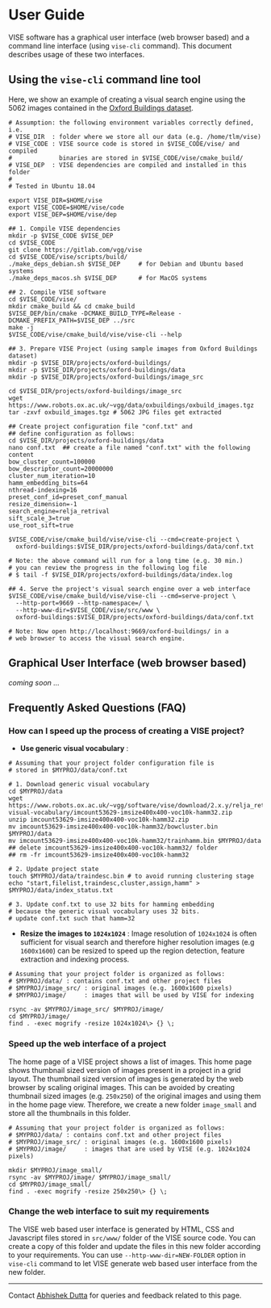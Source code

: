 # User Guide

VISE software has a graphical user interface (web browser based) and a command line interface (using `vise-cli` command). This document describes usage of these two interfaces. 


## Using the `vise-cli` command line tool
Here, we show an example of creating a visual search engine using the 5062 images 
contained in the [Oxford Buildings dataset](https://www.robots.ox.ac.uk/~vgg/data/oxbuildings/).


```
# Assumption: the following environment variables correctly defined, i.e.
# VISE_DIR  : folder where we store all our data (e.g. /home/tlm/vise)
# VISE_CODE : VISE source code is stored in $VISE_CODE/vise/ and compiled 
#             binaries are stored in $VISE_CODE/vise/cmake_build/
# VISE_DEP  : VISE dependencies are compiled and installed in this folder
#
# Tested in Ubuntu 18.04

export VISE_DIR=$HOME/vise
export VISE_CODE=$HOME/vise/code
export VISE_DEP=$HOME/vise/dep

## 1. Compile VISE dependencies
mkdir -p $VISE_CODE $VISE_DEP
cd $VISE_CODE
git clone https://gitlab.com/vgg/vise
cd $VISE_CODE/vise/scripts/build/
./make_deps_debian.sh $VISE_DEP     # for Debian and Ubuntu based systems
./make_deps_macos.sh $VISE_DEP      # for MacOS systems

## 2. Compile VISE software
cd $VISE_CODE/vise/
mkdir cmake_build && cd cmake_build
$VISE_DEP/bin/cmake -DCMAKE_BUILD_TYPE=Release -DCMAKE_PREFIX_PATH=$VISE_DEP ../src
make -j
$VISE_CODE/vise/cmake_build/vise/vise-cli --help

## 3. Prepare VISE Project (using sample images from Oxford Buildings dataset)
mkdir -p $VISE_DIR/projects/oxford-buildings/
mkdir -p $VISE_DIR/projects/oxford-buildings/data
mkdir -p $VISE_DIR/projects/oxford-buildings/image_src

cd $VISE_DIR/projects/oxford-buildings/image_src
wget https://www.robots.ox.ac.uk/~vgg/data/oxbuildings/oxbuild_images.tgz
tar -zxvf oxbuild_images.tgz # 5062 JPG files get extracted

## Create project configuration file "conf.txt" and
## define configuration as follows: 
cd $VISE_DIR/projects/oxford-buildings/data
nano conf.txt  ## create a file named "conf.txt" with the following content
bow_cluster_count=100000
bow_descriptor_count=20000000
cluster_num_iteration=10
hamm_embedding_bits=64
nthread-indexing=16
preset_conf_id=preset_conf_manual
resize_dimension=-1
search_engine=relja_retrival
sift_scale_3=true
use_root_sift=true

$VISE_CODE/vise/cmake_build/vise/vise-cli --cmd=create-project \
  oxford-buildings:$VISE_DIR/projects/oxford-buildings/data/conf.txt

# Note: the above command will run for a long time (e.g. 30 min.)
# you can review the progress in the following log file
# $ tail -f $VISE_DIR/projects/oxford-buildings/data/index.log

## 4. Serve the project's visual search engine over a web interface
$VISE_CODE/vise/cmake_build/vise/vise-cli --cmd=serve-project \
  --http-port=9669 --http-namespace=/ \
  --http-www-dir=$VISE_CODE/vise/src/www \
  oxford-buildings:$VISE_DIR/projects/oxford-buildings/data/conf.txt
  
# Note: Now open http://localhost:9669/oxford-buildings/ in a
# web browser to access the visual search engine.
```

## Graphical User Interface (web browser based)
<i>coming soon ...</i>

## Frequently Asked Questions (FAQ)

### How can I speed up the process of creating a VISE project?
 * **Use generic visual vocabulary** :
```
# Assuming that your project folder configuration file is 
# stored in $MYPROJ/data/conf.txt

# 1. Download generic visual vocabulary
cd $MYPROJ/data
wget https://www.robots.ox.ac.uk/~vgg/software/vise/download/2.x.y/relja_retrival/generic-visual-vocabulary/imcount53629-imsize400x400-voc10k-hamm32.zip
unzip imcount53629-imsize400x400-voc10k-hamm32.zip
mv imcount53629-imsize400x400-voc10k-hamm32/bowcluster.bin $MYPROJ/data
mv imcount53629-imsize400x400-voc10k-hamm32/trainhamm.bin $MYPROJ/data
## delete imcount53629-imsize400x400-voc10k-hamm32/ folder
## rm -fr imcount53629-imsize400x400-voc10k-hamm32

# 2. Update project state
touch $MYPROJ/data/traindesc.bin # to avoid running clustering stage
echo "start,filelist,traindesc,cluster,assign,hamm" > $MYPROJ/data/index_status.txt

# 3. Update conf.txt to use 32 bits for hamming embedding
# because the generic visual vocabulary uses 32 bits.
# update conf.txt such that hamm=32
```

 * **Resize the images to `1024x1024`** : Image resolution of `1024x1024` is often sufficient for visual search and therefore higher resolution images (e.g `1600x1600`) can be resized to speed up the region detection, feature extraction and indexing process.
```
# Assuming that your project folder is organized as follows:
# $MYPROJ/data/ : contains conf.txt and other project files
# $MYPROJ/image_src/ : original images (e.g. 1600x1600 pixels) 
# $MYPROJ/image/     : images that will be used by VISE for indexing

rsync -av $MYPROJ/image_src/ $MYPROJ/image/
cd $MYPROJ/image/
find . -exec mogrify -resize 1024x1024\> {} \;
```


### Speed up the web interface of a project
The home page of a VISE project shows a list of images. This home page shows thumbnail sized version of images present in a project in a grid layout. The thumbnail sized version of images is generated by the web browser by scaling original images. This can be avoided by creating thumbnail sized images (e.g. `250x250`) of the original images and using them in the home page view. Therefore, we create a new folder `image_small` and store all the thumbnails in this folder.
 
```
# Assuming that your project folder is organized as follows:
# $MYPROJ/data/ : contains conf.txt and other project files
# $MYPROJ/image_src/ : original images (e.g. 1600x1600 pixels) 
# $MYPROJ/image/     : images that are used by VISE (e.g. 1024x1024 pixels)

mkdir $MYPROJ/image_small/
rsync -av $MYPROJ/image/ $MYPROJ/image_small/
cd $MYPROJ/image_small/
find . -exec mogrify -resize 250x250\> {} \;
```

### Change the web interface to suit my requirements
The VISE web based user interface is generated by HTML, CSS and Javascript files stored in `src/www/` folder of the VISE source code. You can create a copy of this folder and update the files in this new folder according to your requirements. You can use `--http-www-dir=NEW-FOLDER` option in `vise-cli` command to let VISE generate web based user interface from the new folder.

***

Contact [Abhishek Dutta](mailto:adutta@robots.ox.ac.uk) for queries and feedback related to this page.
